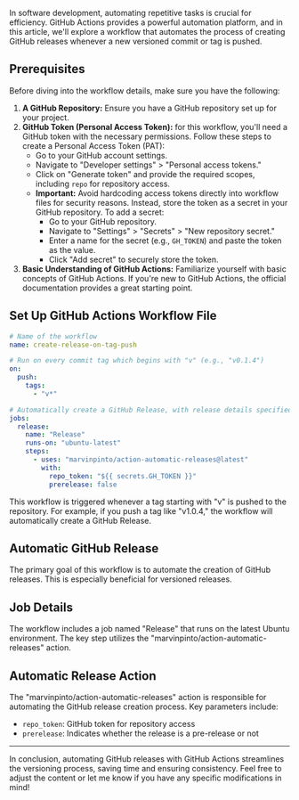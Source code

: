 In software development, automating repetitive tasks is crucial for efficiency. GitHub Actions provides a powerful automation platform, and in this article, we'll explore a workflow that automates the process of creating GitHub releases whenever a new versioned commit or tag is pushed.

## Prerequisites
Before diving into the workflow details, make sure you have the following:
1. **A GitHub Repository:** Ensure you have a GitHub repository set up for your project.
2. **GitHub Token (Personal Access Token):** for this workflow, you'll need a GitHub token with the necessary permissions. Follow these steps to create a Personal Access Token (PAT):
    - Go to your GitHub account settings.
    - Navigate to "Developer settings" > "Personal access tokens."
    - Click on "Generate token" and provide the required scopes, including `repo` for repository access.
    - **Important:** Avoid hardcoding access tokens directly into workflow files for security reasons. Instead, store the token as a secret in your GitHub repository. To add a secret:
		- Go to your GitHub repository.
		- Navigate to "Settings" > "Secrets" > "New repository secret."
		- Enter a name for the secret (e.g., `GH_TOKEN`) and paste the token as the value.
		- Click "Add secret" to securely store the token.
1. **Basic Understanding of GitHub Actions:** Familiarize yourself with basic concepts of GitHub Actions. If you're new to GitHub Actions, the official documentation provides a great starting point.

## Set Up GitHub Actions Workflow File

```yaml
# Name of the workflow
name: create-release-on-tag-push

# Run on every commit tag which begins with "v" (e.g., "v0.1.4")
on:
  push:
    tags:
      - "v*"

# Automatically create a GitHub Release, with release details specified (the relevant commits)
jobs:
  release:
    name: "Release"
    runs-on: "ubuntu-latest"
    steps:
      - uses: "marvinpinto/action-automatic-releases@latest"
        with:
          repo_token: "${{ secrets.GH_TOKEN }}"
          prerelease: false
```

This workflow is triggered whenever a tag starting with "v" is pushed to the repository. For example, if you push a tag like "v1.0.4," the workflow will automatically create a GitHub Release.

## Automatic GitHub Release

The primary goal of this workflow is to automate the creation of GitHub releases. This is especially beneficial for versioned releases.

## Job Details

The workflow includes a job named "Release" that runs on the latest Ubuntu environment. The key step utilizes the "marvinpinto/action-automatic-releases" action.

## Automatic Release Action

The "marvinpinto/action-automatic-releases" action is responsible for automating the GitHub release creation process. Key parameters include:

- `repo_token`: GitHub token for repository access
- `prerelease`: Indicates whether the release is a pre-release or not

---

In conclusion, automating GitHub releases with GitHub Actions streamlines the versioning process, saving time and ensuring consistency. Feel free to adjust the content or let me know if you have any specific modifications in mind!